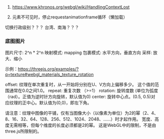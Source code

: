 1. https://www.khronos.org/webgl/wiki/HandlingContextLost

2. 元素不可见时，停止requestanimationframe循环（懒加载）

切换行政级别？？？
台湾、南海？？？

### 底图图片
图片尺寸: 2^n * 2^n
映射模式: mapping
包裹模式: 水平方向，垂直方向
采样: 放大、缩小


示例：https://threejs.org/examples/?q=texture#webgl_materials_texture_rotation

offset: 纹理在单次重复时，从一开始将分别在U、V方向上偏移多少。 这个值的范围通常在0.0之间1.0。 
repeat: 重复次数 （>=1）
rotation: 旋转度数 (单位为弧度（rad）。正值为逆时针方向旋转，默认值为0)
center: 旋转中心点。(0.5, 0.5)对应纹理的正中心。默认值为(0,0)，即左下角。


请注意：纹理中图像的平铺，仅有当图像大小（以像素为单位）为2的幂（2、4、8、16、32、64、128、256、512、1024、2048、……）时才起作用。 宽度、高度无需相等，但每个维度的长度必须都是2的幂。 这是WebGL中的限制，不是由three.js所限制的。